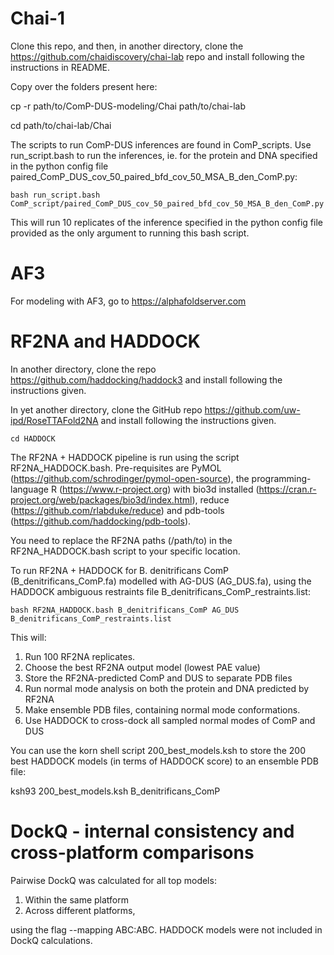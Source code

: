 # Chai-1

Clone this repo, and then, in another directory, clone the https://github.com/chaidiscovery/chai-lab repo and install following the instructions in README.

Copy over the folders present here:

cp -r path/to/ComP-DUS-modeling/Chai path/to/chai-lab

cd path/to/chai-lab/Chai

The scripts to run ComP-DUS inferences are found in ComP_scripts. Use run_script.bash to run the inferences, ie. for the protein and DNA specified in the python config file paired_ComP_DUS_cov_50_paired_bfd_cov_50_MSA_B_den_ComP.py:

```bash run_script.bash ComP_script/paired_ComP_DUS_cov_50_paired_bfd_cov_50_MSA_B_den_ComP.py```

This will run 10 replicates of the inference specified in the python config file provided as the only argument to running this bash script.

# AF3

For modeling with AF3, go to https://alphafoldserver.com

# RF2NA and HADDOCK

In another directory, clone the repo https://github.com/haddocking/haddock3 and install following the instructions given.

In yet another directory, clone the GitHub repo https://github.com/uw-ipd/RoseTTAFold2NA and install following the instructions given.

```cd HADDOCK```

The RF2NA + HADDOCK pipeline is run using the script RF2NA_HADDOCK.bash. Pre-requisites are PyMOL (https://github.com/schrodinger/pymol-open-source), the programming-language R (https://www.r-project.org) with bio3d installed (https://cran.r-project.org/web/packages/bio3d/index.html), reduce (https://github.com/rlabduke/reduce) and pdb-tools (https://github.com/haddocking/pdb-tools).

You need to replace the RF2NA paths (/path/to) in the RF2NA_HADDOCK.bash script to your specific location. 


To run RF2NA + HADDOCK for B. denitrificans ComP (B_denitrificans_ComP.fa) modelled with AG-DUS (AG_DUS.fa), using the HADDOCK ambiguous restraints file B_denitrificans_ComP_restraints.list:

```bash RF2NA_HADDOCK.bash B_denitrificans_ComP AG_DUS B_denitrificans_ComP_restraints.list```

This will:
1. Run 100 RF2NA replicates.
2. Choose the best RF2NA output model (lowest PAE value)
3. Store the RF2NA-predicted ComP and DUS to separate PDB files
4. Run normal mode analysis on both the protein and DNA predicted by RF2NA
5. Make ensemble PDB files, containing normal mode conformations.
6. Use HADDOCK to cross-dock all sampled normal modes of ComP and DUS

You can use the korn shell script 200_best_models.ksh to store the 200 best HADDOCK models (in terms of HADDOCK score) to an ensemble PDB file:

ksh93 200_best_models.ksh B_denitrificans_ComP

# DockQ - internal consistency and cross-platform comparisons

Pairwise DockQ was calculated for all top models:

1. Within the same platform
2. Across different platforms,

using the flag --mapping ABC:ABC. HADDOCK models were not included in DockQ calculations.
